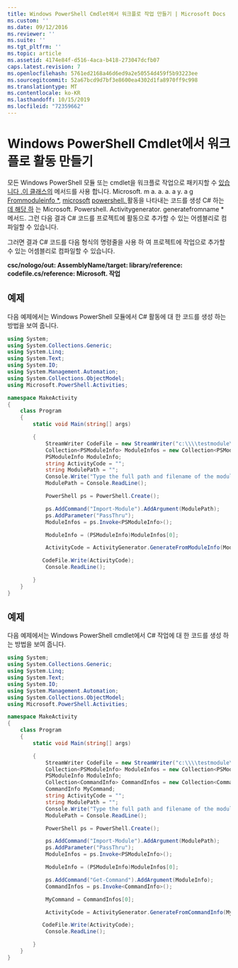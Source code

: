 ```yaml
---
title: Windows PowerShell Cmdlet에서 워크플로 작업 만들기 | Microsoft Docs
ms.custom: ''
ms.date: 09/12/2016
ms.reviewer: ''
ms.suite: ''
ms.tgt_pltfrm: ''
ms.topic: article
ms.assetid: 4174e84f-d516-4aca-b418-273047dcfb07
caps.latest.revision: 7
ms.openlocfilehash: 5761ed2168a46d6ed9a2e50554d459f5b93223ee
ms.sourcegitcommit: 52a67bcd9d7bf3e8600ea4302d1fa8970ff9c998
ms.translationtype: MT
ms.contentlocale: ko-KR
ms.lasthandoff: 10/15/2019
ms.locfileid: "72359662"
---
```

# <a name="creating-a-workflow-activity-from-a-windows-powershell-cmdlet"></a>Windows PowerShell Cmdlet에서 워크플로 활동 만들기

모든 Windows PowerShell 모듈 또는 cmdlet을 워크플로 작업으로 패키지할 수 [있습니다 .이 클래스의](/dotnet/api/Microsoft.PowerShell.Activities.ActivityGenerator) 메서드를 사용 합니다. Microsoft. m a. a. a. a y. a g [Frommoduleinfo *](/dotnet/api/Microsoft.PowerShell.Activities.ActivityGenerator.GenerateFromModuleInfo), [microsoft](/dotnet/api/Microsoft.PowerShell.Activities.ActivityGenerator.GenerateFromCommandInfo) [powershell. ](/dotnet/api/Microsoft.PowerShell.Activities.ActivityGenerator.GenerateFromName)활동을 나타내는 코드를 생성 C# 하는 [데 해당 하](/dotnet/api/Microsoft.PowerShell.Activities.ActivityGenerator) 는 Microsoft. Powershell. Activitygenerator. generatefromname * 메서드. 그런 다음 결과 C# 코드를 프로젝트에 활동으로 추가할 수 있는 어셈블리로 컴파일할 수 있습니다.

그러면 결과 C# 코드를 다음 형식의 명령줄을 사용 하 여 프로젝트에 작업으로 추가할 수 있는 어셈블리로 컴파일할 수 있습니다.

**csc/nologo/out: AssemblyName/target: library/reference: codefile.cs/reference: Microsoft. 작업**

## <a name="example"></a>예제

다음 예제에서는 Windows PowerShell 모듈에서 C# 활동에 대 한 코드를 생성 하는 방법을 보여 줍니다.

```csharp
using System;
using System.Collections.Generic;
using System.Linq;
using System.Text;
using System.IO;
using System.Management.Automation;
using System.Collections.ObjectModel;
using Microsoft.PowerShell.Activities;

namespace MakeActivity
{
    class Program
    {
        static void Main(string[] args)

        {
            StreamWriter CodeFile = new StreamWriter("c:\\\\testmodule\\codefile.cs");
            Collection<PSModuleInfo> ModuleInfos = new Collection<PSModuleInfo> { };
            PSModuleInfo ModuleInfo;
            string ActivityCode = "";
            string ModulePath = "";
            Console.Write("Type the full path and filename of the module to process:");
            ModulePath = Console.ReadLine();

            PowerShell ps = PowerShell.Create();

            ps.AddCommand("Import-Module").AddArgument(ModulePath);
            ps.AddParameter("PassThru");
            ModuleInfos = ps.Invoke<PSModuleInfo>();

            ModuleInfo = (PSModuleInfo)ModuleInfos[0];

            ActivityCode = ActivityGenerator.GenerateFromModuleInfo(ModuleInfo, "MyNamespace").First<String>();

           CodeFile.Write(ActivityCode);
            Console.ReadLine();

        }
    }
}

```

## <a name="example"></a>예제

다음 예제에서는 Windows PowerShell cmdlet에서 C# 작업에 대 한 코드를 생성 하는 방법을 보여 줍니다.

```csharp
using System;
using System.Collections.Generic;
using System.Linq;
using System.Text;
using System.IO;
using System.Management.Automation;
using System.Collections.ObjectModel;
using Microsoft.PowerShell.Activities;

namespace MakeActivity
{
    class Program
    {
        static void Main(string[] args)

        {
            StreamWriter CodeFile = new StreamWriter("c:\\\\testmodule\\codefile.cs");
            Collection<PSModuleInfo> ModuleInfos = new Collection<PSModuleInfo> { };
            PSModuleInfo ModuleInfo;
            Collection<CommandInfo> CommandInfos = new Collection<CommandInfo> { };
            CommandInfo MyCommand;
            string ActivityCode = "";
            string ModulePath = "";
            Console.Write("Type the full path and filename of the module to process:");
            ModulePath = Console.ReadLine();

            PowerShell ps = PowerShell.Create();

            ps.AddCommand("Import-Module").AddArgument(ModulePath);
            ps.AddParameter("PassThru");
            ModuleInfos = ps.Invoke<PSModuleInfo>();

            ModuleInfo = (PSModuleInfo)ModuleInfos[0];

            ps.AddCommand("Get-Command").AddArgument(ModuleInfo);
            CommandInfos = ps.Invoke<CommandInfo>();

            MyCommand = CommandInfos[0];

            ActivityCode = ActivityGenerator.GenerateFromCommandInfo(MyCommand, "MyNamespace");

           CodeFile.Write(ActivityCode);
            Console.ReadLine();

        }
    }
}

```